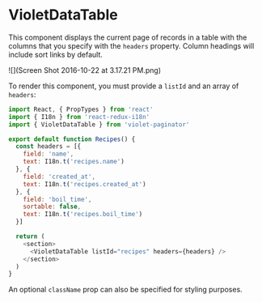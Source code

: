 # VioletDataTable

This component displays the current page of records in a table with the columns that you specify with the `headers` property.
Column headings will include sort links by default. 

![](Screen Shot 2016-10-22 at 3.17.21 PM.png)

To render this component, you must provide a `listId` and an array of `headers`:

```javascript
import React, { PropTypes } from 'react'
import { I18n } from 'react-redux-i18n'
import { VioletDataTable } from 'violet-paginator'

export default function Recipes() {
  const headers = [{
    field: 'name',
    text: I18n.t('recipes.name')
  }, {
    field: 'created_at',
    text: I18n.t('recipes.created_at')
  }, {
    field: 'boil_time',
    sortable: false,
    text: I18n.t('recipes.boil_time')
  }]

  return (
    <section>
      <VioletDataTable listId="recipes" headers={headers} />
    </section>
  )
}
```

An optional `className` prop can also be specified for styling purposes.
